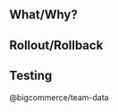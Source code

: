 ## What/Why?
<!---
  A description about what this pull request implements and its purpose.
  Try to be detailed and describe any technical details to simplify the job
  of the reviewer and the individual on production support.
--->

## Rollout/Rollback
<!---
Detail how this change will be rolled out. Include reference to any
experiments and how the success will be measured as the experiment is
ramped.

Document rollback procedures. Is rolling back the change as simple as
rolling back an experiment or does it require reverting code? Are there
database migrations that may change our decision to roll forward instead of
back?
--->

## Testing
<!---
Provide as much information as you can about how you tested and how another
Engineer can test your change. Include screenshots, or test run output
where appropriate.
--->

@bigcommerce/team-data
